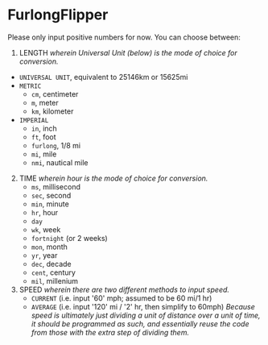 # FurlongFlipper
Please only input positive numbers for now.
You can choose between:
1. LENGTH _wherein Universal Unit (below) is the mode of choice for conversion._
  - `UNIVERSAL UNIT`, equivalent to 25146km or 15625mi
  - `METRIC`
    - `cm`, centimeter
    - `m`, meter
    - `km`, kilometer
  - `IMPERIAL`
    - `in`, inch
    - `ft`, foot
    - `furlong`, 1/8 mi
    - `mi`, mile
    - `nmi`, nautical mile
2. TIME _wherein hour is the mode of choice for conversion._
    - `ms`, millisecond
    - `sec`, second
    - `min`, minute
    - `hr`, hour
    - `day`
    - `wk`, week
    - `fortnight` (or 2 weeks)
    - `mon`, month
    - `yr`, year
    - `dec`, decade
    - `cent`, century
    - `mil`, millenium
3. SPEED _wherein there are two different methods to input speed._
   - `CURRENT` (i.e. input '60' mph; assumed to be 60 mi/1 hr)
   - `AVERAGE` (i.e. input '120' mi / '2' hr, then simplify to 60mph)
_Because speed is ultimately just dividing a unit of distance over a unit of time, it should be programmed as such, and essentially reuse the code from those with the extra step of dividing them._
